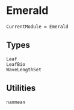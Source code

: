 # Emerald
```@meta
CurrentModule = Emerald
```


## Types
```@docs
Leaf
LeafBio
WaveLengthSet
```


## Utilities
```@docs
nanmean
```
